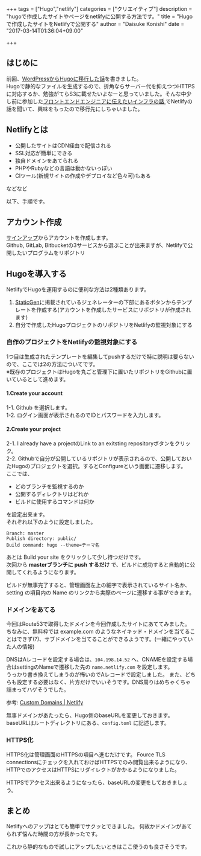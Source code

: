+++
tags = ["Hugo","netlify"]
categories = ["クリエイティブ"]
description = "hugoで作成したサイトやページをnetlifyに公開する方法です。"
title = "Hugoで作成したサイトをNetlifyで公開する"
author = "Daisuke Konishi"
date = "2017-03-14T01:36:04+09:00"

+++

## はじめに
前回、[WordPressからHugoに移行した話](/post/migration-from-wordpress-to-hugo.html)を書きました。  
Hugoで静的なファイルを生成するので、折角ならサーバー代を抑えつつHTTPSに対応するか、勉強がてらS3に載せたいよなーと思っていました。そんな中少し前に参加した[フロントエンドエンジニアに伝えたいインフラの話 ](https://kfug.connpass.com/event/49305/)でNetlifyの話を聞いて、興味をもったので移行先にしちゃいました。


## Netlifyとは
* 公開したサイトはCDN経由で配信される
* SSL対応が簡単にできる
* 独自ドメインをあてられる
* PHPやRubyなどの言語は動かないっぽい
* CIツール(新規サイトの作成やデプロイなど色々可)もある

などなど

以下、手順です。

## アカウント作成
<a href="https://app.netlify.com/signup" target="_blank">サインアップ</a>からアカウントを作成します。  
Github, GitLab, Bitbucketの3サービスから選ぶことが出来ますが、Netlifyで公開したいプログラムをリポジトリ


## Hugoを導入する
NetlifyでHugoを運用するのに便利な方法は2種類あります。

1. <a href="https://www.staticgen.com" target="_blank">StaticGen</a>に掲載されているジェネレーターの下部にあるボタンからテンプレートを作成する(アカウントを作成したサービスにリポジトリが作成されます)
2. 自分で作成したHugoプロジェクトのリポジトリをNetlifyの監視対象にする


### 自作のプロジェクトをNetlifyの監視対象にする
1つ目は生成されたテンプレートを編集してpushするだけで特に説明は要らないので、ここでは2の方法についてです。  
※既存のプロジェクトはHugoを丸ごと管理下に置いたリポジトリをGithubに置いているとして進めます。

#### 1.Create your account  
1-1. Github を選択します。  
1-2. ログイン画面が表示されるのでIDとパスワードを入力します。  

#### 2.Create your project  
2-1. I already have a projectのLink to an exitsting repositoryボタンをクリック。  
2-2. Githubで自分が公開しているリポジトリが表示されるので、公開しておいたHugoのプロジェクトを選択。するとConfigureという画面に遷移します。  
ここでは、

* どのブランチを監視するのか
* 公開するディレクトリはどれか
* ビルドに使用するコマンドは何か

を設定出来ます。  
それぞれ以下のように設定しました。

```
Branch: master
Publish directory: public/
Build command: hugo --theme=テーマ名
```

あとは Build your site をクリックして少し待つだけです。  
次回から **masterブランチに push するだけ** で、ビルドに成功すると自動的に公開してくれるようになります。

ビルドが無事完了すると、管理画面左上の細字で表示されているサイト名か、setting の項目内の Name のリンクから実際のページに遷移する事ができます。

### ドメインをあてる
今回はRoute53で取得したドメインを今回作成したサイトにあててみました。
ちなみに、無料枠では example.com のようなネイキッド・ドメインを当てることはできず(?)、サブドメインを当てることができるようです。(一緒にやっていた人の情報)

DNSはAレコードを設定する場合は、``104.198.14.52`` へ、CNAMEを設定する場合はsettingのNameで遷移した先の ``name.netlify.com`` を設定します。  
うっかり書き換えてしまうのが怖いのでAレコードで設定しました。
また、どちらも設定する必要はなく、片方だけでいいそうです。DNS周りはめちゃくちゃ詰まってハゲそうでした。

参考: [Custom Domains | Netlify](https://www.netlify.com/docs/custom-domains/)

無事ドメインがあたったら、Hugo側のbaseURLを変更しておきます。  
baseURLはルートディレクトリにある、``config.toml`` に記述します。

### HTTPS化
HTTPS化は管理画面のHTTPSの項目へ進むだけです。
Fource TLS connectionsにチェックを入れておけばHTTPSでのみ閲覧出来るようになり、HTTPでのアクセスはHTTPSにリダイレクトがかかるようになりました。

HTTPSでアクセス出来るようになったら、baseURLの変更をしておきましょう。

## まとめ
Netlifyへのアップはとても簡単でサクッとできました。
何故かドメインがあてられず悩んだ時間の方が長かったです。

これから静的なもので試しにアップしたいときはここ使うのも良さそうです。
